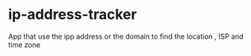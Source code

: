 # ip-address-tracker
App that use the ipp address or the domain to find the location , ISP and time zone
